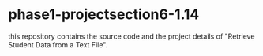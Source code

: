 # phase1-projectsection6-1.14
this repository contains the source code and the project details of "Retrieve Student Data from a Text File".
